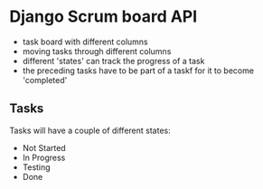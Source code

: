 # Django Scrum board API

* task board with different columns
* moving tasks through different columns
* different 'states' can track the progress of a task
* the preceding tasks have to be part of a taskf for it to become 'completed'

## Tasks
Tasks will have a couple of different states:

* Not Started
* In Progress
* Testing
* Done
